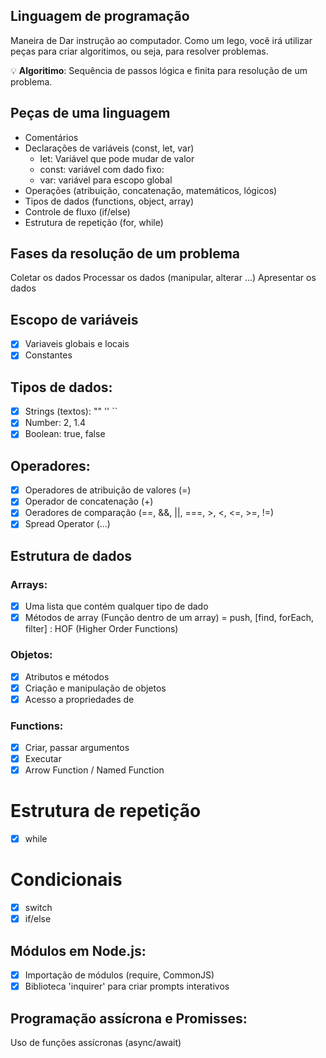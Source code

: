 ## Linguagem de programação

Maneira de Dar instrução ao computador.
Como um lego, você irá utilizar peças para criar algoritimos, ou seja, para resolver problemas.

💡 **Algoritimo**: Sequência de passos lógica e finita para resolução de um problema.

## Peças de uma linguagem

- Comentários
- Declarações de variáveis (const, let, var)
    - let: Variável que pode mudar de valor
    - const: variável com dado fixo:
    - var: variável para escopo global
- Operações (atribuição, concatenação, matemáticos, lógicos)
- Tipos de dados (functions, object, array)
- Controle de fluxo (if/else)
- Estrutura de repetição (for, while)

## Fases da resolução de um problema

Coletar os dados
Processar os dados (manipular, alterar ...)
Apresentar os dados

## Escopo de variáveis

- [X] Variaveis globais e locais
- [X] Constantes

## Tipos de dados:

- [X] Strings (textos): "" '' ``
- [X] Number: 2, 1.4
- [X] Boolean: true, false

## Operadores:

- [X] Operadores de atribuição de valores (=)
- [X] Operador de concatenação (+)
- [X] Oeradores de comparação (==, &&, ||, ===, >, <, <=, >=, !=)
- [X] Spread Operator (...)

## Estrutura de dados

### Arrays:

- [X] Uma lista que contém qualquer tipo de dado
- [X] Métodos de array (Função dentro de um array) = push, [find, forEach, filter] : HOF (Higher Order Functions)

### Objetos:

- [X] Atributos e métodos
- [X] Criação e manipulação de objetos
- [X] Acesso a propriedades de 

### Functions:

- [X] Criar, passar argumentos
- [X] Executar
- [X] Arrow Function / Named Function

# Estrutura de repetição
- [X] while

# Condicionais

- [X] switch
- [X] if/else

## Módulos em Node.js:

- [X] Importação de módulos (require, CommonJS)
- [X] Biblioteca 'inquirer' para criar prompts interativos

## Programação assícrona e Promisses:

Uso de funções assícronas (async/await)